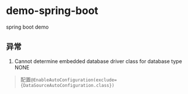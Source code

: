 # demo-spring-boot
spring boot demo


##  异常
1.  Cannot determine embedded database driver class for database type NONE
> 配置`@EnableAutoConfiguration(exclude={DataSourceAutoConfiguration.class})`